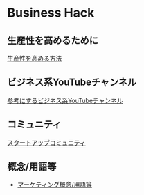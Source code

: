 # Business Hack

## 生産性を高めるために
[生産性を高める方法]()

## ビジネス系YouTubeチャンネル
[参考にするビジネス系YouTubeチャンネル](https://github.com/rensanrenren/business_hack/issues/1)


## コミュニティ
[スタートアップコミュニティ](https://github.com/rensanrenren/business_hack/issues/2)

## 概念/用語等
- [マーケティング概念/用語等](https://github.com/rensanrenren/business_hack/issues/4)
